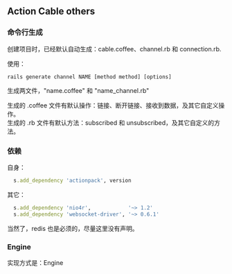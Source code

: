 ## Action Cable others

### 命令行生成

创建项目时，已经默认自动生成：cable.coffee、channel.rb 和 connection.rb.

使用：

```
rails generate channel NAME [method method] [options]
```

生成两文件，"name.coffee" 和 "name_channel.rb"

生成的 .coffee 文件有默认操作：链接、断开链接、接收到数据，及其它自定义操作。
<br>
生成的 .rb 文件有默认方法：subscribed 和 unsubscribed，及其它自定义的方法。

### 依赖

自身：

```ruby
  s.add_dependency 'actionpack', version
```

其它：

```ruby
  s.add_dependency 'nio4r',            '~> 1.2'
  s.add_dependency 'websocket-driver', '~> 0.6.1'
```

当然了，redis 也是必须的，尽量这里没有声明。

### Engine

实现方式是：Engine
